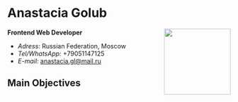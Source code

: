 # Anastacia Golub

<img style="float: right;" src="https://avatars.githubusercontent.com/u/77564440?s=460&u=f00adbabfc38302d3c0e5f4abe9c3fcdecdb0ef8&v=4" width="150" height="150">

**Frontend Web Developer**

* *Adress:* Russian Federation, Moscow
* *Tel/WhatsApp:* +79051147125                                  
* *E-mail:* anastacia.gl@mail.ru 

## Main Objectives 

